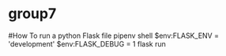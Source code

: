 # group7

#How To run a python Flask file
pipenv shell
$env:FLASK_ENV = 'development'
$env:FLASK_DEBUG = 1
flask run